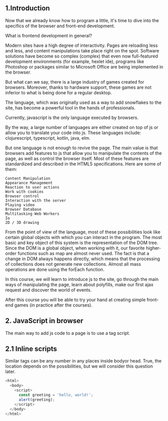## 1.Introduction

Now that we already know how to program a little, it's time to dive into the specifics of the browser and front-end development.

What is frontend development in general?

Modern sites have a high degree of interactivity. Pages are reloading less and less, and content manipulations take place right on the spot. Software solutions have become so complex (complex) that even now full-featured development environments (for example, hexlet ide), programs like Photoshop or packages similar to Microsoft Office are being implemented in the browser.

But what can we say, there is a large industry of games created for browsers. Moreover, thanks to hardware support, these games are not inferior to what is being done for a regular desktop.

The language, which was originally used as a way to add snowflakes to the site, has become a powerful tool in the hands of professionals.

Currently, javascript is the only language executed by browsers.

By the way, a large number of languages ​​are either created on top of js or allow you to 
translate your code into js. These languages ​​include: clojurescript, 
typescript, kotlin, java, elm.

But one language is not enough to revive the page. The main value is that browsers add features to js that allow you to manipulate the contents of the page, as well as control the browser itself. Most of these features are standardized and described in the HTML5 specifications. Here are some of them:

```
Content Manipulation
Appearance Management
Reaction to user actions
Work with cookies
Browser control
Interaction with the server
Playing video
Browser Database
Multitasking Web Workers
Io
2D / 3D drawing
```
From the point of view of the language, most of these possibilities look like certain global objects with which you can interact in the program. The most basic and key object of this system is the representation of the DOM tree. Since the DOM is a global object, when working with it, our favorite higher-order functions such as map are almost never used. The fact is that a change in DOM always happens directly, which means that the processing of collections does not generate new collections. Almost all mass operations are done using the forEach function.

In this course, we will learn to introduce js to the site, go through the main ways of manipulating the page, learn about polyfills, make our first ajax request and discover the world of events.

After this course you will be able to try your hand at creating simple front-end games (in practice after the courses).

## 2. JavaScript in browser

The main way to add js code to a page is to use a tag script.

## 2.1 Inline scripts

Similar tags can be any number in any places inside bodyor head. True, the location depends on the possibilities, but we will consider this question later.

```javascript
<html>
  <body>
    <script>
      const greeting = 'hello, world!';
      alert(greeting);
    </script>
  </body>
</html>
```













